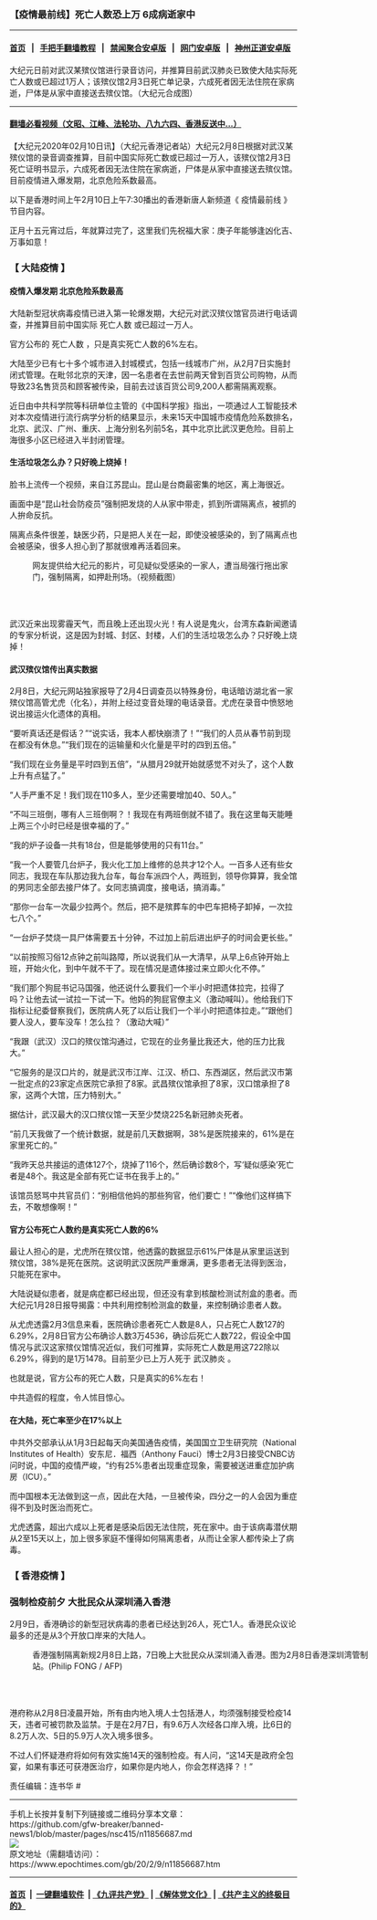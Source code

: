 ### 【疫情最前线】死亡人数恐上万 6成病逝家中
------------------------

#### [首页](https://github.com/gfw-breaker/banned-news1/blob/master/README.md) &nbsp;&nbsp;|&nbsp;&nbsp; [手把手翻墙教程](https://github.com/gfw-breaker/guides/wiki) &nbsp;&nbsp;|&nbsp;&nbsp; [禁闻聚合安卓版](https://github.com/gfw-breaker/bn-android) &nbsp;&nbsp;|&nbsp;&nbsp; [网门安卓版](https://github.com/oGate2/oGate) &nbsp;&nbsp;|&nbsp;&nbsp; [神州正道安卓版](https://github.com/SzzdOgate/update) 



<div><img alt="" class="aligncenter wp-post-image" src="https://i.epochtimes.com/assets/uploads/2020/02/S__28106774-1-600x400.jpg"/>
<div class="red16 caption">
 大纪元日前对武汉某殡仪馆进行录音访问，并推算目前武汉肺炎已致使大陆实际死亡人数或已超过1万人；该殡仪馆2月3日死亡单记录，六成死者因无法住院在家病逝，尸体是从家中直接送去殡仪馆。（大纪元合成图）
</div>
</div><hr/>

#### [翻墙必看视频（文昭、江峰、法轮功、八九六四、香港反送中...）](https://github.com/gfw-breaker/banned-news1/blob/master/pages/link3.md)

<div><p>
 【大纪元2020年02月10日讯】（大纪元香港记者站）大纪元2月8日根据对武汉某殡仪馆的录音调查推算，目前中国实际死亡数或已超过一万人，该殡仪馆2月3日死亡证明书显示，六成死者因无法住院在家病逝，尸体是从家中直接送去殡仪馆。目前疫情进入爆发期，北京危险系数最高。
</p>
<p>
 以下是香港时间上午2月10日上午7:30播出的香港新唐人新频道《
 <ok href="https://www.epochtimes.com/gb/tag/%E7%96%AB%E6%83%85%E6%9C%80%E5%89%8D%E7%BA%BF.html">
  疫情最前线
 </ok>
 》节目内容。
</p>
<p>
</p>
<p>
 正月十五元宵过后，年就算过完了，这里我们先祝福大家：庚子年能够逢凶化吉、万事如意！
</p>
<h3 style="text-align: left;">
 【
 <ok href="https://www.epochtimes.com/gb/tag/%E5%A4%A7%E9%99%86%E7%96%AB%E6%83%85.html">
  大陆疫情
 </ok>
 】
</h3>
<h4>
 疫情入爆发期 北京危险系数最高
</h4>
<p>
 大陆新型冠状病毒疫情已进入第一轮爆发期，大纪元对武汉殡仪馆官员进行电话调查，并推算目前中国实际
 <ok href="https://www.epochtimes.com/gb/tag/%E6%AD%BB%E4%BA%A1%E4%BA%BA%E6%95%B0.html">
  死亡人数
 </ok>
 或已超过一万人。
</p>
<p>
 官方公布的
 <ok href="https://www.epochtimes.com/gb/tag/%E6%AD%BB%E4%BA%A1%E4%BA%BA%E6%95%B0.html">
  死亡人数
 </ok>
 ，只是真实死亡人数的6%左右。
</p>
<p>
 大陆至少已有七十多个城市进入封城模式，包括一线城市广州，从2月7日实施封闭式管理。在毗邻北京的天津，因一名患者在去世前两天曾到百货公司购物，从而导致23名售货员和顾客被传染，目前去过该百货公司9,200人都需隔离观察。
</p>
<p>
 近日由中共科学院等科研单位主管的《中国科学报》指出，一项通过人工智能技术对本次疫情进行流行病学分析的结果显示，未来15天中国城市疫情危险系数排名，北京、武汉、广州、重庆、上海分别名列前5名，其中北京比武汉更危险。目前上海很多小区已经进入半封闭管理。
</p>
<h4>
 生活垃圾怎么办？只好晚上烧掉！
</h4>
<p>
 脸书上流传一个视频，来自江苏昆山。昆山是台商最密集的地区，离上海很近。
</p>
<p>
 画面中是“昆山社会防疫员”强制把发烧的人从家中带走，抓到所谓隔离点，被抓的人拚命反抗。
</p>
<p>
 隔离点条件很差，缺医少药，只是把人关在一起，即使没被感染的，到了隔离点也会被感染，很多人担心到了那就很难再活着回来。
</p>
<figure class="wp-caption aligncenter" id="attachment_11856689" style="width: 450px">
 <ok href="http://i.epochtimes.com/assets/uploads/2020/02/22-2-e1581289167115.jpg">
  <img alt="" class="wp-image-11856689 size-medium" src="http://i.epochtimes.com/assets/uploads/2020/02/22-2-450x655.jpg"/>
 </ok>
 <br/><figcaption class="wp-caption-text">
  网友提供给大纪元的影片，可见疑似受感染的一家人，遭当局强行拖出家门，强制隔离，如押赴刑场。（视频截图）
 </figcaption><br/>
</figure><br/>
<p>
 武汉近来出现雾霾天气，而且晚上还出现火光！有人说是鬼火，台湾东森新闻邀请的专家分析说，这是因为封城、封区、封楼，人们的生活垃圾怎么办？只好晚上烧掉！
</p>
<h4>
 武汉殡仪馆传出真实数据
</h4>
<p>
 2月8日，大纪元网站独家报导了2月4日调查员以特殊身份，电话暗访湖北省一家殡仪馆高管尤虎（化名），并附上经过变音处理的电话录音。尤虎在录音中愤怒地说出接运火化遗体的真相。
</p>
<p>
 “要听真话还是假话？”“说实话，我本人都快崩溃了！”“我们的人员从春节前到现在都没有休息。”“我们现在的运输量和火化量是平时的四到五倍。”
</p>
<p>
 “我们现在业务量是平时四到五倍”，“从腊月29就开始就感觉不对头了，这个人数上升有点猛了。”
</p>
<p>
 “人手严重不足！我们现在110多人，至少还需要增加40、50人。”
</p>
<p>
 “不叫三班倒，哪有人三班倒啊？！我现在有两班倒就不错了。我在这里每天能睡上两三个小时已经是很幸福的了。”
</p>
<p>
 “我的炉子设备一共有18台，但是能够使用的只有11台。”
</p>
<p>
 “我一个人要管几台炉子，我火化工加上维修的总共才12个人。一百多人还有些女同志，我现在车队那边我九台车，每台车派四个人，两班到，领导你算算，我全馆的男同志全部去接尸体了。女同志搞调度，接电话，搞消毒。”
</p>
<p>
 “那你一台车一次最少拉两个。然后，把不是殡葬车的中巴车把椅子卸掉，一次拉七八个。”
</p>
<p>
 “一台炉子焚烧一具尸体需要五十分钟，不过加上前后进出炉子的时间会更长些。”
</p>
<p>
 “以前按照习俗12点钟之前叫路障，所以说我们从一大清早，从早上6点钟开始上班，开始火化，到中午就不干了。现在情况是遗体接过来立即火化不停。”
</p>
<p>
 “我们那个狗屁书记马国强，他还说什么要我们一个半小时把遗体拉完，拉得了吗？让他去试一试拉一下试一下。他妈的狗屁官僚主义（激动喊叫）。他给我们下指标让纪委督察我们，医院病人死了以后让我们一个半小时把遗体拉走。”“跟他们要人没人，要车没车！怎么拉？（激动大喊）”
</p>
<p>
 “我跟（武汉）汉口的殡仪馆沟通过，它现在的业务量比我还大，他的压力比我大。”
</p>
<p>
 “它服务的是汉口片的，就是武汉市江岸、江汉、桥口、东西湖区，然后武汉市第一批定点的23家定点医院它承担了8家。武昌殡仪馆承担了8家，汉口馆承担了8家，这两个大馆，压力特别大。”
</p>
<p>
 据估计，武汉最大的汉口殡仪馆一天至少焚烧225名新冠肺炎死者。
</p>
<p>
 “前几天我做了一个统计数据，就是前几天数据啊，38%是医院接来的，61%是在家里死亡的。”
</p>
<p>
 “我昨天总共接运的遗体127个，烧掉了116个，然后确诊数8个，写‘疑似感染’死亡者是48个。我这是全部有死亡证书在我手上的。”
</p>
<p>
 该馆员怒骂中共官员们：“别相信他妈的那些狗官，他们要亡！”“像他们这样搞下去，不敢想像啊！”
</p>
<h4>
 官方公布死亡人数约是真实死亡人数的6%
</h4>
<p>
 最让人担心的是，尤虎所在殡仪馆，他透露的数据显示61%尸体是从家里运送到殡仪馆，38%是死在医院。这说明武汉医院严重爆满，更多患者无法得到医治，只能死在家中。
</p>
<p>
 大陆说疑似患者，就是病症都已经出现，但还没有拿到核酸检测试剂盒的患者。而大纪元1月28日报导揭露：中共利用控制检测盒的数量，来控制确诊患者人数。
</p>
<p>
 从尤虎透露2月3信息来看，医院确诊患者死亡人数是8人，只占死亡人数127的6.29%，2月8日官方公布确诊人数3万4536，确诊后死亡人数722，假设全中国情况与武汉这家殡仪馆情况近似，我们可推算，实际死亡人数是用这722除以6.29%，得到的是1万1478。目前至少已上万人死于
 <ok href="https://www.epochtimes.com/gb/tag/%E6%AD%A6%E6%B1%89%E8%82%BA%E7%82%8E.html">
  武汉肺炎
 </ok>
 。
</p>
<p>
 也就是说，官方公布的死亡人数，只是真实的6%左右！
</p>
<p>
 中共造假的程度，令人怵目惊心。
</p>
<h4>
 在大陆，死亡率至少在17%以上
</h4>
<p>
 中共外交部承认从1月3日起每天向美国通告疫情，美国国立卫生研究院（National Institutes of Health）安东尼．福西（Anthony Fauci）博士2月3日接受CNBC访问时说，中国的疫情严峻，“约有25%患者出现重症现象，需要被送进重症加护病房（ICU）。”
</p>
<p>
 而中国根本无法做到这一点，因此在大陆，一旦被传染，四分之一的人会因为重症得不到及时医治而死亡。
</p>
<p>
 尤虎透露，超出六成以上死者是感染后因无法住院，死在家中。由于该病毒潜伏期从2至15天以上，加上很多家庭不懂得如何隔离患者，从而让全家人都传染上了病毒。
</p>
<h3 style="text-align: left;">
 【
 <ok href="https://www.epochtimes.com/gb/tag/%E9%A6%99%E6%B8%AF%E7%96%AB%E6%83%85.html">
  香港疫情
 </ok>
 】
</h3>
<h3>
 强制检疫前夕 大批民众从深圳涌入香港
</h3>
<p>
 2月9日，香港确诊的新型冠状病毒的患者已经达到26人，死亡1人。香港民众议论最多的还是从3个开放口岸来的大陆人。
</p>
<figure class="wp-caption aligncenter" id="attachment_11856694" style="width: 600px">
 <ok href="http://i.epochtimes.com/assets/uploads/2020/02/000_1OS83N-e1581289319655.jpg">
  <img alt="" class="size-large wp-image-11856694" src="http://i.epochtimes.com/assets/uploads/2020/02/000_1OS83N-600x400.jpg"/>
 </ok>
 <br/><figcaption class="wp-caption-text">
  香港强制隔离新规2月8日上路，7日晚上大批民众从深圳涌入香港。图为2月8日香港深圳湾管制站。(Philip FONG / AFP)
 </figcaption><br/>
</figure><br/>
<p>
 港府称从2月8日凌晨开始，所有由内地入境人士包括港人，均须强制接受检疫14天，违者可被罚款及监禁。于是在2月7日，有9.6万人次经各口岸入境，比6日的8.2万人次、5日的5.9万人次入境多很多。
</p>
<p>
 不过人们怀疑港府将如何有效实施14天的强制检疫。有人问，“这14天是政府全包宴，如果有事还可获港医治疗，如果你是内地人，你会怎样选择？！”
</p>
<p>
 责任编辑：连书华 #
</p>
</div>
<hr/>
手机上长按并复制下列链接或二维码分享本文章：<br/>
https://github.com/gfw-breaker/banned-news1/blob/master/pages/nsc415/n11856687.md <br/>
<a href='https://github.com/gfw-breaker/banned-news1/blob/master/pages/nsc415/n11856687.md'><img src='https://github.com/gfw-breaker/banned-news1/blob/master/pages/nsc415/n11856687.md.png'/></a> <br/>
原文地址（需翻墙访问）：https://www.epochtimes.com/gb/20/2/9/n11856687.htm


------------------------
#### [首页](https://github.com/gfw-breaker/banned-news1/blob/master/README.md) &nbsp;|&nbsp; [一键翻墙软件](https://github.com/gfw-breaker/nogfw/blob/master/README.md) &nbsp;| [《九评共产党》](https://github.com/gfw-breaker/9ping.md/blob/master/README.md#九评之一评共产党是什么) | [《解体党文化》](https://github.com/gfw-breaker/jtdwh.md/blob/master/README.md) | [《共产主义的终极目的》](https://github.com/gfw-breaker/gczydzjmd.md/blob/master/README.md)


<img src='http://gfw-breaker.win/banned-news/pages/nsc415/n11856687.md' width='0px' height='0px'/>